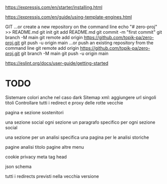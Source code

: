 https://expressjs.com/en/starter/installing.html

https://expressjs.com/en/guide/using-template-engines.html


GIT
…or create a new repository on the command line
echo "# zero-proj" >> README.md
git init
git add README.md
git commit -m "first commit"
git branch -M main
git remote add origin https://github.com/topik-pa/zero-proj.git
git push -u origin main
…or push an existing repository from the command line
git remote add origin https://github.com/topik-pa/zero-proj.git
git branch -M main
git push -u origin main


https://eslint.org/docs/user-guide/getting-started


# TODO
Sistemare colori anche nel caso dark
Sitemap xml: aggiungere url singoli titoli
Controllare tutti i redirect e proxy delle rotte vecchie




pagina e sezione sostenitori

una sezione social ogni sezione
un paragrafo specifico per ogni sezione social

una sezione per un analisi specifica
una pagina per le analisi storiche

pagine analisi titolo
pagine altre menu

cookie privacy
meta tag head

json schema

tutti i redirects previsti nella vecchia versione
